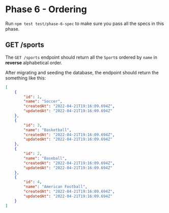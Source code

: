 # Phase 6 - Ordering

Run `npm test test/phase-6-spec` to make sure you pass all the specs in this
phase.

## GET /sports

The `GET /sports` endpoint should return all the `Sport`s ordered by `name`
in **reverse** alphabetical order.

After migrating and seeding the database, the endpoint should return the
something like this:

```json
[
    {
        "id": 1,
        "name": "Soccer",
        "createdAt": "2022-04-21T19:16:09.694Z",
        "updatedAt": "2022-04-21T19:16:09.694Z"
    },
    {
        "id": 3,
        "name": "Basketball",
        "createdAt": "2022-04-21T19:16:09.694Z",
        "updatedAt": "2022-04-21T19:16:09.694Z"
    },
    {
        "id": 2,
        "name": "Baseball",
        "createdAt": "2022-04-21T19:16:09.694Z",
        "updatedAt": "2022-04-21T19:16:09.694Z"
    },
    {
        "id": 4,
        "name": "American Football",
        "createdAt": "2022-04-21T19:16:09.694Z",
        "updatedAt": "2022-04-21T19:16:09.694Z"
    }
]
```
